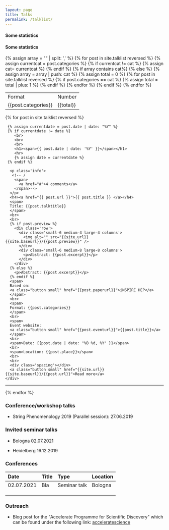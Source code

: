 ```yaml
---
layout: page
title: Talks
permalink: /talklist/
---
```




<div>
    <h4>Some statistics</h4>
    <h4>Some statistics</h4>
        <table>
            <tr>
                <td>Format</td>
                <td>Number</td>
            </tr>
            {% assign array = "" | split: ',' %}
            {%  for post in site.talklist reversed %}
                {% assign currentcat = post.categories %}
                {% if currentcat != cat %}
                   {% assign cat= currentcat %} 
                {% endif %}
                {% if array contains cat%}
                {% else %}
                    {% assign array = array | push: cat %}
                    {% assign total = 0 %}
                    {%  for post in site.talklist reversed %}
                        {% if post.categories == cat %}
                            {% assign total = total | plus: 1 %}
                        {% endif %}
                    {% endfor %}
                    <tr>
                      <td> {{post.categories}} </td>
                      <td> {{total}} </td>
                    </tr>
                {% endif %}
              {% endfor %}
        </table>
</div>

    

{%  for post in site.talklist reversed %}
  <div class='big mod modBlogPost no_bg'>
    <div class='content'>
    
     {% assign currentdate = post.date | date: "%Y" %}
     {% if currentdate != date %}
        <br>
        <br>
        <br>
        <h1><span>{{ post.date | date: '%Y' }}</span></h1>
        <hr>
        {% assign date = currentdate %} 
     {% endif %}

      <p class='info'>
       <!-- /
        <span>
          <a href="#">4 comments</a>
        </span>-->
      </p>
      <h4><a href="{{ post.url }}">{{ post.title }} </a></h4>
      <span>
      Title: {{post.talktitle}}
      </span>
      <br>
      <br>
      {% if post.preview %}
        <div class='row'>
          <div class='small-6 medium-4 large-4 columns'>
            <img alt="" src="{{site.url}}{{site.baseurl}}/{{post.preview}}" />
          </div>
          <div class='small-6 medium-8 large-8 columns'>
            <p>Abstract: {{post.excerpt}}</p>
          </div>
        </div>
      {% else %}
        <p>Abstract: {{post.excerpt}}</p>
      {% endif %}
      <span>
      Based on:
      <a class="button small" href="{{post.paperurl}}">iNSPIRE HEP</a>
      </span>
      <br>
      <span>
      Format: {{post.categories}}
      </span>
      <br>
      <span>
      Event website:
      <a class="button small" href="{{post.eventurl}}">{{post.title}}</a>
      </span>
      <br>
      <span>Date: {{post.date | date: "%B %d, %Y" }}</span>
      <br>
      <span>Location: {{post.place}}</span>
      <br>
      <br>
      <div class='spacing'></div>
      <a class="button small" href="{{site.url}}{{site.baseurl}}/{{post.url}}">Read more</a>
    </div>
  </div>
  <hr>
  <div class='two spacing'></div>
{% endfor %}


<div class='four spacing'></div>



### Conference/workshop talks

* String Phenomenology 2019 (Parallel session):  27.06.2019

### Invited seminar talks

* Bologna 02.07.2021

* Heidelberg 16.12.2019

### Conferences

| Date        | Title        | Type |   Location   |
|:-------------|:------------------|:------|:------|
| 02.07.2021       | Bla  | Seminar talk | Bologna |
|  |    |   |    |
|           |     |   |     |
|           |  |   |    |

### Outreach

* Blog post for the "Accelerate Programme for Scientific Discovery" which can be found under the following link: [acceleratescience](https://acceleratescience.github.io//2021/07/08/Andreas-Schachner-ML-for-string-theory) 
